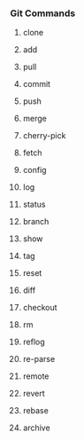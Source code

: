 ### Git Commands

1. clone

1. add

1. pull

1. commit

1. push

1. merge

1. cherry-pick 

1. fetch

1. config

1. log

1. status

1. branch

1. show

1. tag

1. reset

1. diff

1. checkout

1. rm

1. reflog

1. re-parse

1. remote 

1. revert 

1. rebase 

1. archive 
